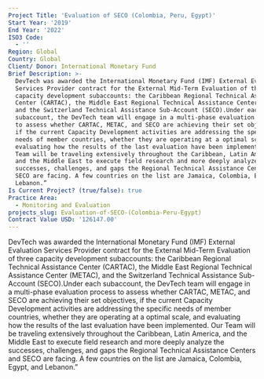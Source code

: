 ```yaml
---
Project Title: 'Evaluation of SECO (Colombia, Peru, Egypt)'
Start Year: '2019'
End Year: '2022'
ISO3 Code:
  - ''
Region: Global
Country: Global
Client/ Donor: International Monetary Fund
Brief Description: >-
  DevTech was awarded the International Monetary Fund (IMF) External Evaluation
  Services Provider contract for the External Mid-Term Evaluation of three
  capacity development subaccounts: the Caribbean Regional Technical Assistance
  Center (CARTAC), the Middle East Regional Technical Assistance Center (METAC),
  and the Switzerland Technical Assistance Sub-Account (SECO).Under each
  subaccount, the DevTech team will engage in a multi-phase evaluation process
  to assess whether CARTAC, METAC, and SECO are achieving their set objectives,
  if the current Capacity Development activities are addressing the specific
  needs of member countries, whether they are operating at a optimal scale, and
  evaluating how the results of the last evaluation have been implemented. Our
  Team will be traveling extensively throughout the Caribbean, Latin America,
  and the Middle East to execute field research and more deeply analyze the
  successes, challenges, and gaps the Regional Technical Assistance Centers and
  SECO are facing. A few countries on the list are Jamaica, Colombia, Egypt, and
  Lebanon.”
Is Current Project? (true/false): true
Practice Area:
  - Monitoring and Evaluation
projects_slug: Evaluation-of-SECO-(Colombia-Peru-Egypt)
Contract Value USD: '126147.00'
---
```

DevTech was awarded the International Monetary Fund (IMF) External Evaluation Services Provider contract for the External Mid-Term Evaluation of three capacity development subaccounts: the Caribbean Regional Technical Assistance Center (CARTAC), the Middle East Regional Technical Assistance Center (METAC), and the Switzerland Technical Assistance Sub-Account (SECO).Under each subaccount, the DevTech team will engage in a multi-phase evaluation process to assess whether CARTAC, METAC, and SECO are achieving their set objectives, if the current Capacity Development activities are addressing the specific needs of member countries, whether they are operating at a optimal scale, and evaluating how the results of the last evaluation have been implemented. Our Team will be traveling extensively throughout the Caribbean, Latin America, and the Middle East to execute field research and more deeply analyze the successes, challenges, and gaps the Regional Technical Assistance Centers and SECO are facing. A few countries on the list are Jamaica, Colombia, Egypt, and Lebanon.”